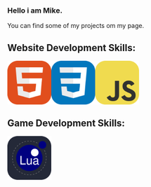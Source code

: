 ### Hello i am Mike.

You can find some of my projects om my page.

## Website Development Skills:
<div style="display: flex;">
    <img src="https://github.com/Mikert-gg/Mikert-gg/blob/main/HTML.svg?raw=true" width="100">
    <img src="https://github.com/Mikert-gg/Mikert-gg/blob/main/CSS.svg?raw=true" width="100">
    <img src="https://github.com/Mikert-gg/Mikert-gg/blob/main/JavaScript.svg?raw=true" width="100">
</div>

## Game Development Skills:
<img src="https://github.com/Mikert-gg/Mikert-gg/blob/main/Lua-Dark.svg?raw=true" width="100">